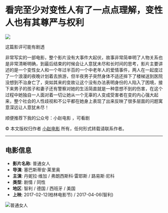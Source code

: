 # 看完至少对变性人有了一点点理解，变性人也有其尊严与权利

[![](https://img9.doubanio.com/icon/u64571424-14.jpg)](https://www.douban.com/people/btdygodcom/)

这篇影评可能有剧透

非常写实的一部电影，整个影片没有大事件大起伏，故事非常简单明了人物关系也是非常清晰明确，到最后结束的时候会让人意犹未尽和长时间的思考，影片主要讲述的是一个变性女人和一个年过半百的一个中老年人的爱情事件，两人在一起度过了一个浪漫的夜晚计划着去旅游，但半夜男子突然身体不适还摔下了楼梯送到医院没想到不治身亡了，突如其来的变故让这个没有办法表明身份的人陷入了困境，接下来男子的孩子和妻子还有警察对她的生活简直就是一种意想不到的伤害，在这个过程中她独自一人面对着一切让她从一个无辜的人变成受害者在变的内心强大起来，整个社会的人性歧视和不公平都在她身上表现了出来反映了很多层面的问题寓意深远让人意犹未尽！

顺便推荐下我的公众号：小赵电影 ，可看剧

© 本文版权归作者 [小赵电影](https://www.douban.com/people/btdygodcom/) 所有，任何形式转载请联系作者。

---

## 电影信息

- **影片名称**: 普通女人
- **导演**: 塞巴斯蒂安·莱里奥
- **主演**: 丹妮拉·维加 / 弗朗西斯科·雷耶斯 / 路易斯·尼科
- **类型**: 剧情 / 同性
- **地区**: 智利 / 德国 / 西班牙 / 美国
- **上映**: 2017-02-12(柏林电影节) / 2017-04-06(智利)

![普通女人](https://img1.doubanio.com/view/photo/s_ratio_poster/public/p2427410190.webp)